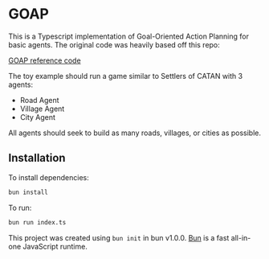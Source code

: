 # GOAP

This is a Typescript implementation of Goal-Oriented Action Planning for basic agents. The original code was heavily based off this repo:

[GOAP reference code](https://github.com/viniciusgerevini/godot-goap)

The toy example should run a game similar to Settlers of CATAN with 3 agents:
- Road Agent
- Village Agent
- City Agent

All agents should seek to build as many roads, villages, or cities as possible.


## Installation

To install dependencies:

```bash
bun install
```

To run:

```bash
bun run index.ts
```

This project was created using `bun init` in bun v1.0.0. [Bun](https://bun.sh) is a fast all-in-one JavaScript runtime.
